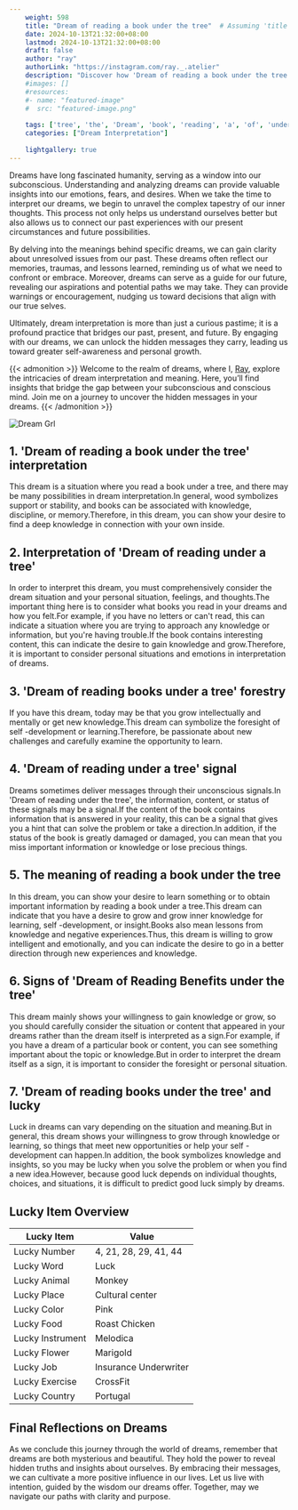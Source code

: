 ```yaml
---
    weight: 598
    title: "Dream of reading a book under the tree"  # Assuming 'title' column exists
    date: 2024-10-13T21:32:00+08:00
    lastmod: 2024-10-13T21:32:00+08:00
    draft: false
    author: "ray"
    authorLink: "https://instagram.com/ray._.atelier"
    description: "Discover how 'Dream of reading a book under the tree' can interpret your future and uncover its significant meanings in your life."
    #images: []
    #resources:
    #- name: "featured-image"
    #  src: "featured-image.png"
    
    tags: ['tree', 'the', 'Dream', 'book', 'reading', 'a', 'of', 'under']
    categories: ["Dream Interpretation"]
    
    lightgallery: true
---
```

    
Dreams have long fascinated humanity, serving as a window into our subconscious. Understanding and analyzing dreams can provide valuable insights into our emotions, fears, and desires. When we take the time to interpret our dreams, we begin to unravel the complex tapestry of our inner thoughts. This process not only helps us understand ourselves better but also allows us to connect our past experiences with our present circumstances and future possibilities.

By delving into the meanings behind specific dreams, we can gain clarity about unresolved issues from our past. These dreams often reflect our memories, traumas, and lessons learned, reminding us of what we need to confront or embrace. Moreover, dreams can serve as a guide for our future, revealing our aspirations and potential paths we may take. They can provide warnings or encouragement, nudging us toward decisions that align with our true selves.

Ultimately, dream interpretation is more than just a curious pastime; it is a profound practice that bridges our past, present, and future. By engaging with our dreams, we can unlock the hidden messages they carry, leading us toward greater self-awareness and personal growth.

{{< admonition >}}
Welcome to the realm of dreams, where I, [Ray](https://instagram.com/ray._.atelier), explore the intricacies of dream interpretation and meaning. Here, you’ll find insights that bridge the gap between your subconscious and conscious mind. Join me on a journey to uncover the hidden messages in your dreams.
{{< /admonition >}}

![Dream Grl](https://cdn.pixabay.com/photo/2017/11/02/03/35/gothic-2910057_1280.jpg "Dream Grl")

## 1. 'Dream of reading a book under the tree' interpretation
This dream is a situation where you read a book under a tree, and there may be many possibilities in dream interpretation.In general, wood symbolizes support or stability, and books can be associated with knowledge, discipline, or memory.Therefore, in this dream, you can show your desire to find a deep knowledge in connection with your own inside.

## 2. Interpretation of 'Dream of reading under a tree'
In order to interpret this dream, you must comprehensively consider the dream situation and your personal situation, feelings, and thoughts.The important thing here is to consider what books you read in your dreams and how you felt.For example, if you have no letters or can't read, this can indicate a situation where you are trying to approach any knowledge or information, but you're having trouble.If the book contains interesting content, this can indicate the desire to gain knowledge and grow.Therefore, it is important to consider personal situations and emotions in interpretation of dreams.

## 3. 'Dream of reading books under a tree' forestry
If you have this dream, today may be that you grow intellectually and mentally or get new knowledge.This dream can symbolize the foresight of self -development or learning.Therefore, be passionate about new challenges and carefully examine the opportunity to learn.

## 4. 'Dream of reading under a tree' signal
Dreams sometimes deliver messages through their unconscious signals.In 'Dream of reading under the tree', the information, content, or status of these signals may be a signal.If the content of the book contains information that is answered in your reality, this can be a signal that gives you a hint that can solve the problem or take a direction.In addition, if the status of the book is greatly damaged or damaged, you can mean that you miss important information or knowledge or lose precious things.

## 5. The meaning of reading a book under the tree
In this dream, you can show your desire to learn something or to obtain important information by reading a book under a tree.This dream can indicate that you have a desire to grow and grow inner knowledge for learning, self -development, or insight.Books also mean lessons from knowledge and negative experiences.Thus, this dream is willing to grow intelligent and emotionally, and you can indicate the desire to go in a better direction through new experiences and knowledge.

## 6. Signs of 'Dream of Reading Benefits under the tree'
This dream mainly shows your willingness to gain knowledge or grow, so you should carefully consider the situation or content that appeared in your dreams rather than the dream itself is interpreted as a sign.For example, if you have a dream of a particular book or content, you can see something important about the topic or knowledge.But in order to interpret the dream itself as a sign, it is important to consider the foresight or personal situation.

## 7. 'Dream of reading books under the tree' and lucky
Luck in dreams can vary depending on the situation and meaning.But in general, this dream shows your willingness to grow through knowledge or learning, so things that meet new opportunities or help your self -development can happen.In addition, the book symbolizes knowledge and insights, so you may be lucky when you solve the problem or when you find a new idea.However, because good luck depends on individual thoughts, choices, and situations, it is difficult to predict good luck simply by dreams.

## Lucky Item Overview
| Lucky Item          | Value              |
|---------------|--------------------|
| Lucky Number        | 4, 21, 28, 29, 41, 44  |
| Lucky Word          | Luck |
| Lucky Animal        | Monkey |
| Lucky Place         | Cultural center     |
| Lucky Color         | Pink     |
| Lucky Food          | Roast Chicken      |
| Lucky Instrument    | Melodica |
| Lucky Flower        | Marigold    |
| Lucky Job           | Insurance Underwriter       |
| Lucky Exercise      | CrossFit  |
| Lucky Country       | Portugal    |


##  Final Reflections on Dreams

As we conclude this journey through the world of dreams, remember that dreams are both mysterious and beautiful. They hold the power to reveal hidden truths and insights about ourselves. By embracing their messages, we can cultivate a more positive influence in our lives. Let us live with intention, guided by the wisdom our dreams offer. Together, may we navigate our paths with clarity and purpose.
